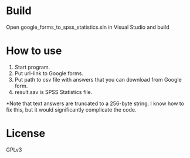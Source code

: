 # Build
Open google_forms_to_spss_statistics.sln in Visual Studio and build

# How to use
1. Start program.
2. Put url-link to Google forms.
3. Put path to csv file with answers that you can download from Google form.
4. result.sav is SPSS Statistics file.

*Note that text answers are truncated to a 256-byte string. I know how to fix this, but it would significantly complicate the code.

# License
GPLv3

